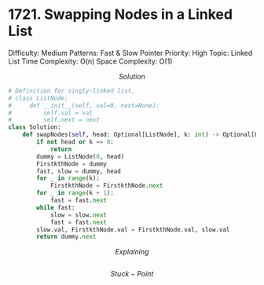 # 1721. Swapping Nodes in a Linked List

Difficulty: Medium
Patterns: Fast & Slow Pointer
Priority: High
Topic: Linked List
Time Complexity: O(n)
Space Complexity: O(1)

$$
Solution
$$

```python
# Definition for singly-linked list.
# class ListNode:
#     def __init__(self, val=0, next=None):
#         self.val = val
#         self.next = next
class Solution:
    def swapNodes(self, head: Optional[ListNode], k: int) -> Optional[ListNode]:
        if not head or k == 0:
            return 
        dummy = ListNode(0, head)
        FirstkthNode = dummy
        fast, slow = dummy, head
        for _ in range(k):
            FirstkthNode = FirstkthNode.next
        for _ in range(k + 1):
            fast = fast.next
        while fast:
            slow = slow.next
            fast = fast.next
        slow.val, FirstkthNode.val = FirstkthNode.val, slow.val
        return dummy.next
```

$$
Explaining
$$

```

```

$$
Stuck-Point
$$

```

```